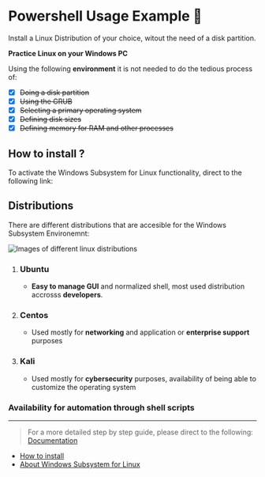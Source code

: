 # Powershell Usage Example :link:

Install a Linux Distribution of your choice, witout the need of a disk partition.

**Practice Linux on your Windows PC**

Using the following **environment** it is not needed to do the tedious process of:

- [x] ~~Doing a disk partition~~
- [x] ~~Using the GRUB~~
- [x] ~~Selecting a primary operating system~~
- [x] ~~Defining disk sizes~~
- [x] ~~Defining memory for RAM and other processes~~

## How to install ?

To activate the Windows Subsystem for Linux functionality, direct to the following link:

## Distributions

There are different distributions that are accesible for the Windows Subsystem Environemnt:

![Images of different linux distributions](docs/Images/Linux.png)

1. ### Ubuntu 
   - **Easy to manage GUI** and normalized shell, most used distribution accrosss **developers**.
2. ### Centos
   - Used mostly for **networking** and application or **enterprise support** purposes
3. ### Kali
   - Used mostly for **cybersecurity** purposes, availability of being able to customize the operating system

### Availability for automation through shell scripts

---

> For a more detailed step by step guide, please direct to the following: [Documentation](docs/)


[^1]: For more detailed information please consult to: [miguelestradam36@gmail.com](mailto:miguelestradam36@gmail.com) or direct to:
- [How to install](https://docs.microsoft.com/en-us/windows/wsl/install)
- [About Windows Subsystem for Linux](https://docs.microsoft.com/en-us/windows/wsl/about)